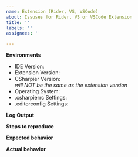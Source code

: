 ```yaml
---
name: Extension (Rider, VS, VSCode)
about: Issuses for Rider, VS or VSCode Extension
title: ''
labels: ''
assignees: ''

---
```


<!--

BEFORE SUBMITTING AN ISSUE:

Option requests are out of scope for CSharpier, they will be closed without discussion.

See [Editor Troubleshooting](https://csharpier.com/docs/EditorsTroubleshooting) for how to view logs and troubleshoot some issues with csharpier not installing/running.

Note that the extension is versioned separately from CSharpier. It is designed to work with any version of CSharpier.

-->

**Environments**
- IDE Version:
- Extension Version: 
- CSharpier Version:  
*will NOT be the same as the extension version*
- Operating System:
- .csharpierrc Settings:
- .editorconfig Settings:

**Log Output**

**Steps to reproduce**

**Expected behavior**

**Actual behavior**
